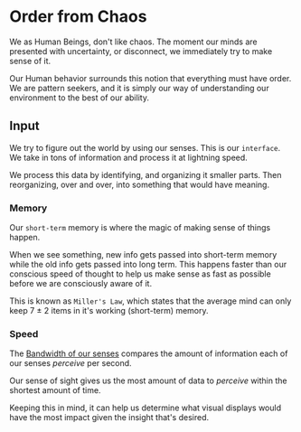 # Order from Chaos

We as Human Beings, don't like chaos. The moment our minds are presented with uncertainty, or disconnect, we immediately try to make sense of it.

Our Human behavior surrounds this notion that everything must have order. We are pattern seekers, and it is simply our way of understanding our environment to the best of our ability.

## Input

We try to figure out the world by using our senses. This is our `interface`. We take in tons of information and process it at lightning speed.

We process this data by identifying, and organizing it smaller parts. Then reorganizing, over and over, into something that would have meaning.

### Memory

Our `short-term` memory is where the magic of making sense of things happen.

When we see something, new info gets passed into short-term memory while the old info gets passed into long term. This happens faster than our conscious speed of thought to help us make sense as fast as possible before we are consciously aware of it.

This is known as `Miller's Law`, which states that the average mind can only keep 7 ± 2 items in it's working (short-term) memory.

### Speed

The [Bandwidth of our senses](https://medium.com/@hasanoviz/visualization-principles-a8c6e46ddc5f) compares the amount of information each of our senses _perceive_ per second.

Our sense of sight gives us the most amount of data to _perceive_ within the shortest amount of time.

Keeping this in mind, it can help us determine what visual displays would have the most impact given the insight that's desired.
